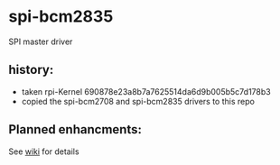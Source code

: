 spi-bcm2835
===========

SPI master driver

history:
--------
* taken rpi-Kernel 690878e23a8b7a7625514da6d9b005b5c7d178b3 
* copied the spi-bcm2708 and spi-bcm2835 drivers to this repo

Planned enhancments:
--------------------

See [wiki](/msperl/spi-bcm2835/wiki) for details
